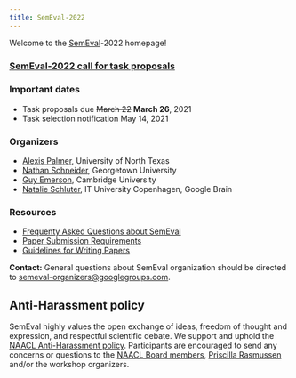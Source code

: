 ```yaml
---
title: SemEval-2022
---
```


Welcome to the [SemEval](https://semeval.github.io/)-2022 homepage!

### [SemEval-2022 call for task proposals](https://semeval.github.io/SemEval2022/cft)


### Important dates

- Task proposals due ~~March 22~~ **March 26**, 2021
- Task selection notification May 14, 2021

### Organizers

- [Alexis Palmer](https://linguistics.unt.edu/alexis-palmer), University of North Texas
- [Nathan Schneider](http://people.cs.georgetown.edu/nschneid/), Georgetown University
- [Guy Emerson](https://www.languagesciences.cam.ac.uk/directory/guy-emerson), Cambridge University
- [Natalie Schluter](https://natschluter.github.io/), IT University Copenhagen, Google Brain

### Resources

- [Frequenty Asked Questions about SemEval](/faq.html)
- [Paper Submission Requirements](/paper-requirements.html)
- [Guidelines for Writing Papers](/system-paper-template.html)

__Contact:__ <!--Most questions not answered by the above resources should be directed to organizers of specific [tasks](tasks.html).-->
General questions about SemEval organization should be directed to <semeval-organizers@googlegroups.com>.

## Anti-Harassment policy

SemEval highly values the open exchange of ideas, freedom of thought and expression, and respectful scientific debate.
We support and uphold the [NAACL Anti-Harassment policy](http://naacl.org/policies/anti-harassment.html).
Participants are encouraged to send any concerns or questions to the [NAACL Board members](http://naacl.org/officers/),
[Priscilla Rasmussen](mailto:acl@aclweb.org) and/or the workshop organizers.
